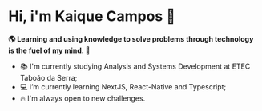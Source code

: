 # Hi, i'm Kaique Campos 👋
  **🌎 Learning and using knowledge to solve problems through technology is the fuel of my mind. 🧠**

 - 📚  I'm currently studying Analysis and Systems Development at ETEC Taboão da Serra;
 - 💻 I’m currently learning NextJS, React-Native and Typescript;
 - 🔥  I'm always open to new challenges.
